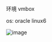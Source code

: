 环境
vmbox

os: oracle linux6


![image](https://github.com/LIZEJU/myarticles/assets/26429168/ed9b67eb-d08c-410a-a54a-789454034834)
